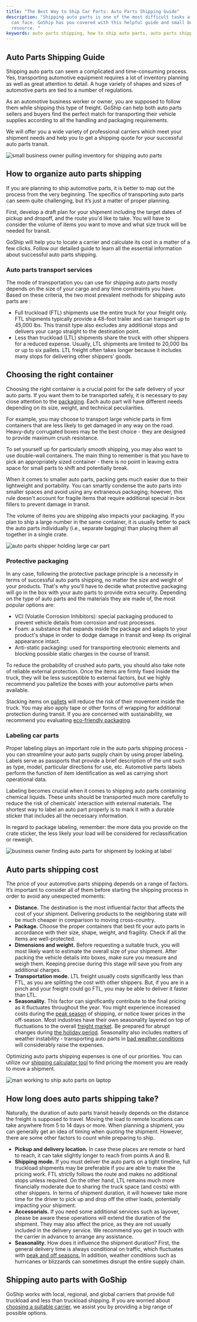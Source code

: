 ```yaml
---
title: "The Best Way to Ship Car Parts: Auto Parts Shipping Guide"
description: "Shipping auto parts is one of the most difficult tasks a shipper
  can face. GoShip has you covered with this helpful guide and small business
  resource. "
keywords: auto parts shipping, how to ship auto parts, auto parts shipping guide
---
```

## Auto Parts Shipping Guide

Shipping auto parts can seem a complicated and time-consuming process. Yes, transporting automotive equipment requires a lot of inventory planning as well as great attention to detail. A huge variety of shapes and sizes of automotive parts are tied to a number of regulations. 

As an automotive business worker or owner, you are supposed to follow them while shipping this type of freight. GoShip can help both auto parts sellers and buyers find the perfect match for transporting their vehicle supplies according to all the handling and packaging requirements. 

We will offer you a wide variety of professional carriers which meet your shipment needs and help you to get a shipping quote for your successful auto parts transit. 

![small business owner pulling inventory for shipping auto parts](images/goship-website-image-template-1024-x-768-px-1-.png "Shipping Auto Parts")

## How to organize auto parts shipping

If you are planning to ship automotive parts, it is better to map out the process from the very beginning. The specifics of transporting auto parts can seem quite challenging, but it’s just a matter of proper planning. 

First, develop a draft plan for your shipment including the target dates of pickup and dropoff, and the route you'd like to take. You will have to consider the volume of items you want to move and what size truck will be needed for transit. 

GoShip will help you to locate a carrier and calculate its cost in a matter of a few clicks. Follow our detailed guide to learn all the essential information about successful auto parts shipping.

### Auto parts transport services

The mode of transportation you can use for shipping auto parts mostly depends on the size of your cargo and any time constraints you have. Based on these criteria, the two most prevalent methods for shipping auto parts are :

* Full truckload (FTL) shipments use the entire truck for your freight only. FTL shipments typically provide a 48-foot trailer and can transport up to 45,000 lbs. This transit type also excludes any additional stops and delivers your cargo straight to the destination point.
* Less than truckload (LTL) shipments share the truck with other shippers for a reduced expense. Usually, LTL shipments are limited to 20,000 lbs or up to six pallets. LTL freight often takes longer because it includes many stops for delivering other shippers’ goods.

## Choosing the right container

Choosing the right container is a crucial point for the safe delivery of your auto parts. If you want them to be transported safely, it is necessary to pay close attention to the [packaging](https://www.ipack.com/solutions/post/preparing-auto-parts-shipping). Each auto part will have different needs depending on its size, weight, and technical peculiarities.

For example, you may choose to transport large vehicle parts in firm containers that are less likely to get damaged in any way on the road. Heavy-duty corrugated boxes may be the best choice - they are designed to provide maximum crush resistance. 

To set yourself up for particularly smooth shipping, you may also want to use double-wall containers. The main thing to remember is that you have to pick an appropriately sized container - there is no point in leaving extra space for small parts to shift and potentially break. 

When it comes to smaller auto parts, packing gets much easier due to their lightweight and portability. You can smartly condense the auto parts into smaller spaces and avoid using any extraneous packaging; however, this rule doesn't account for fragile items that require additional special in-box fillers to prevent damage in transit. 

The volume of items you are shipping also impacts your packaging. If you plan to ship a large number in the same container, it is usually better to pack the auto parts individually (i.e., separate bagging) than placing them all together in a single crate. 

![auto parts shipper holding large car part](images/goship-website-image-template-1024-x-768-px-2-.png "Find the right container for the right parts")

### Protective packaging 

In any case, following the protective package principle is a necessity in terms of successful auto parts shipping, no matter the size and weight of your products. That's why you'll have to decide what protective packaging will go in the box with your auto parts to provide extra security. Depending on the type of auto parts and the materials they are made of, the most popular options are:

* VCI (Volatile Corrosion Inhibitors): special packaging produced to prevent vehicle details from corrosion and rust processes.
* Foam: a substance that expands inside the package and adapts to your product's shape in order to dodge damage in transit and keep its original appearance intact.
* Anti-static packaging: used for transporting electronic elements and blocking possible static charges in the course of transit.  

To reduce the probability of crushed auto parts, you should also take note of reliable external protection. Once the items are firmly fixed inside the truck, they will be less susceptible to external factors, but we highly recommend you palletize the boxes with your automotive parts when available. 

Stacking items on [pallets](https://www.goship.com/blog/a-guide-to-different-types-of-shipping-pallets/) will reduce the risk of their movement inside the truck. You may also apply tape or other forms of wrapping for additional protection during transit. If you are concerned with sustainability, we recommend you evaluating [eco-friendly packaging](https://www.goship.com/blog/sustainable-strategy-eco-friendly-packaging/). 

### Labeling car parts

Proper labeling plays an important role in the auto parts shipping process - you can streamline your auto parts supply chain by using proper labeling. Labels serve as passports that provide a brief description of the unit such as type, model, particular directions for use, etc. Automotive parts labels perform the function of item identification as well as carrying short operational data.

Labeling becomes crucial when it comes to shipping auto parts containing chemical liquids. These units should be transported much more carefully to reduce the risk of chemicals' interaction with external materials. The shortest way to label an auto part properly is to mark it with a durable sticker that includes all the necessary information.

In regard to package labeling, remember: the more data you provide on the crate sticker, the less likely your load will be considered for reclassification or reweigh. 

![business owner finding auto parts for shipment by looking at label](images/goship-website-image-template-1024-x-768-px-3-.png "Labeling Car Parts")

## Auto parts shipping cost

The price of your automotive parts shipping depends on a range of factors. It’s important to consider all of them before starting the shipping process in order to avoid any unexpected moments:

* **Distance.** The destination is the most influential factor that affects the cost of your shipment. Delivering products to the neighboring state will be much cheaper in comparison to moving cross-country. 
* **Package.** Choose the proper containers that best fit your auto parts in accordance with their size, shape, weight, and fragility. Check if all the items are well-protected.
* **Dimensions and weight.** Before requesting a suitable truck, you will most likely want to estimate the overall size of your shipment. After packing the vehicle details into boxes, make sure you measure and weigh them. Keeping precise during this stage will save you from any additional charges.
* **Transportation mode.** LTL freight usually costs significantly less than FTL, as you are splitting the cost with other shippers. But, if you are in a pinch and your freight could go FTL, you may be able to deliver it faster than LTL.
* **Seasonality.** This factor can significantly contribute to the final pricing as it fluctuates throughout the year. You might experience increased costs during the [peak season](https://www.goship.com/blog/preparing-your-small-business-for-peak-shipping-season/) of shipping, or notice lower prices in the off-season. Most industries have their own seasonality layered on top of fluctuations to the overall [freight market](https://www.dat.com/industry-trends/trendlines). Be prepared for abrupt changes during [the holiday period](https://www.goship.com/blog/how-to-efficiently-ship-during-the-holiday-season/). Seasonality also includes matters of weather instability - transporting auto parts in [bad weather conditions](https://www.goship.com/blog/preparing-for-hurricane-season/) will considerably raise the expenses. 

Optimizing auto parts shipping expenses is one of our priorities. You can utilize our [shipping calculator tool](https://www.goship.com/) to find pricing the moment you are ready to move a shipment.

![man working to ship auto parts on laptop](images/goship-website-image-template-1024-x-768-px-4-.png "Calculating Auto Parts Shipping Cost")

## How long does auto parts shipping take?

Naturally, the duration of auto parts transit heavily depends on the distance the freight is supposed to travel. Moving the load to remote locations can take anywhere from 5 to 14 days or more. When planning a shipment, you can generally get an idea of timing when quoting the shipment. However, there are some other factors to count while preparing to ship. 

* **Pickup and delivery location.** In case these places are remote or hard to reach, it can take slightly longer to reach from points A and B. 
* **Shipping mode.** If you must deliver the auto parts on a tight timeline, full truckload shipments may be preferable if you are able to make the pricing work. FTL strictly follows the route and makes no additional stops unless required. On the other hand, LTL remains much more financially moderate due to sharing the truck space (and costs) with other shippers. In terms of shipment duration, it will however take more time for the driver to pick up and drop off the other loads, potentially impacting your shipment. 
* **Accessorials.** If you need some additional services such as layover, please be aware these operations will extend the duration of the shipment. They may also affect the price, as they are not usually included in the delivery service. We recommend you get in touch with the carrier in advance to arrange any assistance.
* **Seasonality.** How does it influence the shipment duration? First, the general delivery time is always conditional on traffic, which fluctuates with [peak and off seasons.](https://www.goship.com/blog/preparing-for-peak-season-shipping/) In addition, weather conditions such as hurricanes or blizzards can sometimes disrupt the entire supply chain.

## Shipping auto parts with GoShip

GoShip works with local, regional, and global carriers that provide full truckload and less than truckload shipping. If you are worried about [choosing a suitable carrier](https://www.goship.com/blog/what-are-the-types-of-freight-carriers/), we assist you by providing a big range of possible options.